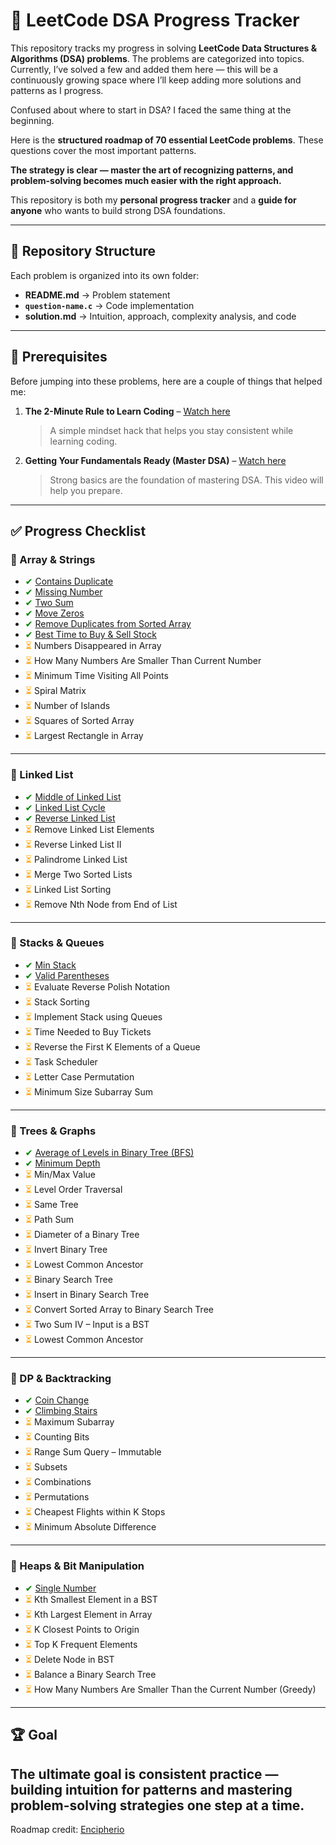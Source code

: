# 🚀 LeetCode DSA Progress Tracker  

This repository tracks my progress in solving **LeetCode Data Structures & Algorithms (DSA) problems**. The problems are categorized into topics. Currently, I’ve solved a few and added them here — this will be a continuously growing space where I’ll keep adding more solutions and patterns as I progress.  

Confused about where to start in DSA? I faced the same thing at the beginning.  

Here is the **structured roadmap of 70 essential LeetCode problems**. These questions cover the most important patterns.  

**The strategy is clear — master the art of recognizing patterns, and problem-solving becomes much easier with the right approach.**  

This repository is both my **personal progress tracker** and a **guide for anyone** who wants to build strong DSA foundations.  

---
## 📂 Repository Structure

Each problem is organized into its own folder:

- **README.md** → Problem statement  
- **`question-name.c`** → Code implementation  
- **solution.md** → Intuition, approach, complexity analysis, and code

---

## 📌 Prerequisites  

Before jumping into these problems, here are a couple of things that helped me:  

1. **The 2-Minute Rule to Learn Coding** – [Watch here](https://www.youtube.com/watch?v=25RdTDN2Trg&list=WL&index=2)  
   > A simple mindset hack that helps you stay consistent while learning coding.  

2. **Getting Your Fundamentals Ready (Master DSA)** – [Watch here](https://youtu.be/J0OvDNmAWNw?si=Cu7d7sVhgH3rm5QD)  
   > Strong basics are the foundation of mastering DSA. This video will help you prepare.  

---

## ✅ Progress Checklist  

### 🔹 Array & Strings
- <span style="color:green">✔</span> [Contains Duplicate](./217-contains-duplicate)
- <span style="color:green">✔</span> [Missing Number](./268-missing-number)  
- <span style="color:green">✔</span> [Two Sum](./1-two-sum)
- <span style="color:green">✔</span> [Move Zeros](./283-move-zeroes)
- <span style="color:green">✔</span> [Remove Duplicates from Sorted Array](./26-remove-duplicates-from-sorted-array) 
- <span style="color:green">✔</span> [Best Time to Buy & Sell Stock](./121-best-time-to-buy-and-sell-stock) 
- <span style="color:orange">⏳</span> Numbers Disappeared in Array
- <span style="color:orange">⏳</span> How Many Numbers Are Smaller Than Current Number  
- <span style="color:orange">⏳</span> Minimum Time Visiting All Points  
- <span style="color:orange">⏳</span> Spiral Matrix  
- <span style="color:orange">⏳</span> Number of Islands   
- <span style="color:orange">⏳</span> Squares of Sorted Array  
- <span style="color:orange">⏳</span> Largest Rectangle in Array 

---

### 🔹 Linked List
- <span style="color:green">✔</span> [Middle of Linked List](./908-middle-of-the-linked-list)
- <span style="color:green">✔</span> [Linked List Cycle](./141-linked-list-cycle) 
- <span style="color:green">✔</span> [Reverse Linked List](./206-reverse-linked-list)
- <span style="color:orange">⏳</span> Remove Linked List Elements  
- <span style="color:orange">⏳</span> Reverse Linked List II  
- <span style="color:orange">⏳</span> Palindrome Linked List  
- <span style="color:orange">⏳</span> Merge Two Sorted Lists  
- <span style="color:orange">⏳</span> Linked List Sorting  
- <span style="color:orange">⏳</span> Remove Nth Node from End of List  

---

### 🔹 Stacks & Queues
- <span style="color:green">✔</span> [Min Stack](./155-min-stack)
- <span style="color:green">✔</span> [Valid Parentheses](./20-valid-parentheses)
- <span style="color:orange">⏳</span> Evaluate Reverse Polish Notation  
- <span style="color:orange">⏳</span> Stack Sorting  
- <span style="color:orange">⏳</span> Implement Stack using Queues  
- <span style="color:orange">⏳</span> Time Needed to Buy Tickets  
- <span style="color:orange">⏳</span> Reverse the First K Elements of a Queue  
- <span style="color:orange">⏳</span> Task Scheduler  
- <span style="color:orange">⏳</span> Letter Case Permutation  
- <span style="color:orange">⏳</span> Minimum Size Subarray Sum  

---

### 🔹 Trees & Graphs
- <span style="color:green">✔</span> [Average of Levels in Binary Tree (BFS)](./637-average-of-levels-in-binary-tree)
- <span style="color:green">✔</span> [Minimum Depth](./111-minimum-depth-of-binary-tree)
- <span style="color:orange">⏳</span> Min/Max Value  
- <span style="color:orange">⏳</span> Level Order Traversal  
- <span style="color:orange">⏳</span> Same Tree  
- <span style="color:orange">⏳</span> Path Sum  
- <span style="color:orange">⏳</span> Diameter of a Binary Tree  
- <span style="color:orange">⏳</span> Invert Binary Tree  
- <span style="color:orange">⏳</span> Lowest Common Ancestor  
- <span style="color:orange">⏳</span> Binary Search Tree  
- <span style="color:orange">⏳</span> Insert in Binary Search Tree  
- <span style="color:orange">⏳</span> Convert Sorted Array to Binary Search Tree  
- <span style="color:orange">⏳</span> Two Sum IV – Input is a BST  
- <span style="color:orange">⏳</span> Lowest Common Ancestor  

---

### 🔹 DP & Backtracking
- <span style="color:green">✔</span> [Coin Change](./322-coin-change)
- <span style="color:green">✔</span> [Climbing Stairs](./70-climbing-stairs)  
- <span style="color:orange">⏳</span> Maximum Subarray  
- <span style="color:orange">⏳</span> Counting Bits  
- <span style="color:orange">⏳</span> Range Sum Query – Immutable  
- <span style="color:orange">⏳</span> Subsets  
- <span style="color:orange">⏳</span> Combinations  
- <span style="color:orange">⏳</span> Permutations  
- <span style="color:orange">⏳</span> Cheapest Flights within K Stops  
- <span style="color:orange">⏳</span> Minimum Absolute Difference 

---

### 🔹 Heaps & Bit Manipulation
- <span style="color:green">✔</span> [Single Number](./136-single-number) 
- <span style="color:orange">⏳</span> Kth Smallest Element in a BST  
- <span style="color:orange">⏳</span> Kth Largest Element in Array  
- <span style="color:orange">⏳</span> K Closest Points to Origin  
- <span style="color:orange">⏳</span> Top K Frequent Elements  
- <span style="color:orange">⏳</span> Delete Node in BST  
- <span style="color:orange">⏳</span> Balance a Binary Search Tree  
- <span style="color:orange">⏳</span> How Many Numbers Are Smaller Than the Current Number (Greedy)  

---

## 🏆 Goal
The ultimate goal is **consistent practice** — building intuition for patterns and mastering problem-solving strategies one step at a time.  
---

Roadmap credit: [Encipherio](https://www.instagram.com/encipherio?igsh=N3JueTE5NThpM2g3)


